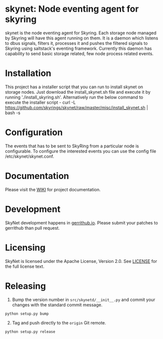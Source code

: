 # skynet: Node eventing agent for skyring
skynet is the node eventing agent for Skyring. Each storage node managed by Skyring will have this agent running on them. It is a daemon which listens to dbus signals, filters it, processes it and pushes the filtered signals to Skyring using saltstack's eventing framework. Currently this daemon has capability to send basic storage related, few node process related events.

# Installation
This project has a installer script that you can run to install skynet on storage nodes. Just download the install_skynet.sh file and execute it by running './install_skyring.sh'. Alternatively run the below command to execute the installer script - curl -L https://github.com/skyrings/skynet/raw/master/misc/install_skynet.sh | bash -s

# Configuration
The events that has to be sent to SkyRing from a particular node is configurable. To configure the interested events you can use the config file /etc/skynet/skynet.conf.

# Documentation
Please visit the [WIKI](https://github.com/skyrings/skynet/wiki) for project documentation.

# Development
SkyNet development happens in [gerrithub.io](https://review.gerrithub.io/#/admin/projects/skyrings/skynet).  Please submit your patches to gerrithub than pull request.

# Licensing
SkyNet is licensed under the Apache License, Version 2.0.  See [LICENSE](https://github.com/skyrings/skynet/blob/master/LICENSE) for the full license text.

# Releasing
1. Bump the version number in `src/skynetd/__init__.py` and commit your
   changes with the standard commit message.

```
python setup.py bump
```

2. Tag and push directly to the `origin` Git remote.

```
python setup.py release
```
